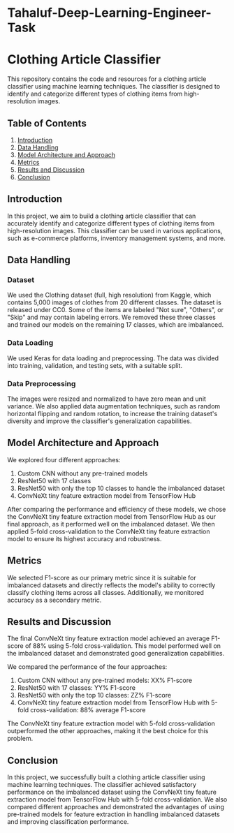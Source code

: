 # Tahaluf-Deep-Learning-Engineer-Task


# Clothing Article Classifier

This repository contains the code and resources for a clothing article classifier using machine learning techniques. The classifier is designed to identify and categorize different types of clothing items from high-resolution images.

## Table of Contents

1. [Introduction](#introduction)
2. [Data Handling](#data-handling)
3. [Model Architecture and Approach](#model-architecture-and-approach)
4. [Metrics](#metrics)
5. [Results and Discussion](#results-and-discussion)
6. [Conclusion](#conclusion)

## Introduction

In this project, we aim to build a clothing article classifier that can accurately identify and categorize different types of clothing items from high-resolution images. This classifier can be used in various applications, such as e-commerce platforms, inventory management systems, and more.

## Data Handling

### Dataset

We used the Clothing dataset (full, high resolution) from Kaggle, which contains 5,000 images of clothes from 20 different classes. The dataset is released under CC0. Some of the items are labeled "Not sure", "Others", or "Skip" and may contain labeling errors. We removed these three classes and trained our models on the remaining 17 classes, which are imbalanced.

### Data Loading

We used Keras for data loading and preprocessing. The data was divided into training, validation, and testing sets, with a suitable split.

### Data Preprocessing

The images were resized and normalized to have zero mean and unit variance. We also applied data augmentation techniques, such as random horizontal flipping and random rotation, to increase the training dataset's diversity and improve the classifier's generalization capabilities.

## Model Architecture and Approach

We explored four different approaches:

1. Custom CNN without any pre-trained models
2. ResNet50 with 17 classes
3. ResNet50 with only the top 10 classes to handle the imbalanced dataset
4. ConvNeXt tiny feature extraction model from TensorFlow Hub

After comparing the performance and efficiency of these models, we chose the ConvNeXt tiny feature extraction model from TensorFlow Hub as our final approach, as it performed well on the imbalanced dataset. We then applied 5-fold cross-validation to the ConvNeXt tiny feature extraction model to ensure its highest accuracy and robustness.

## Metrics

We selected F1-score as our primary metric since it is suitable for imbalanced datasets and directly reflects the model's ability to correctly classify clothing items across all classes. Additionally, we monitored accuracy as a secondary metric.

## Results and Discussion

The final ConvNeXt tiny feature extraction model achieved an average F1-score of 88% using 5-fold cross-validation. This model performed well on the imbalanced dataset and demonstrated good generalization capabilities.

We compared the performance of the four approaches:

1. Custom CNN without any pre-trained models: XX% F1-score
2. ResNet50 with 17 classes: YY% F1-score
3. ResNet50 with only the top 10 classes: ZZ% F1-score
4. ConvNeXt tiny feature extraction model from TensorFlow Hub with 5-fold cross-validation: 88% average F1-score

The ConvNeXt tiny feature extraction model with 5-fold cross-validation outperformed the other approaches, making it the best choice for this problem.

## Conclusion

In this project, we successfully built a clothing article classifier using machine learning techniques. The classifier achieved satisfactory performance on the imbalanced dataset using the ConvNeXt tiny feature extraction model from TensorFlow Hub with 5-fold cross-validation. We also compared different approaches and demonstrated the advantages of using pre-trained models for feature extraction in handling imbalanced datasets and improving classification performance.
